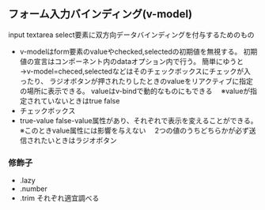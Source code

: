## フォーム入力バインディング(v-model)
input textarea select要素に双方向データバインディングを付与するためのもの
 - v-modelはform要素のvalueやchecked,selectedの初期値を無視する。
  初期値の宣言はコンポーネント内のdataオプション内で行う。
  簡単にゆうと
  →v-model=checed,selectedなどはそのチェックボックスにチェックが入ったり、
  ラジオボタンが押されたりしたときのvalueをリアクティブに指定の場所に表示できる。
  valueはv-bindで動的なものにもできる
　※valueが指定されていないときはtrue false
 - チェックボックス
  - true-value false-value属性があり、それぞれで表示を変えることができる。
  ※このときvalue属性には影響を与えない
  　2つの値のうちどちらかが必ず送信されたいときはラジオボタン
### 修飾子
 - .lazy
 - .number
 - .trim
それぞれ適宜調べる
